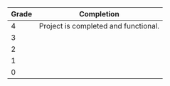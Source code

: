| Grade | Completion  | 
| ----- | ----------- |
|   4   | Project is completed and functional. |
|   3   |        |
|   2   |        |
|   1   |        |
|   0   |        |
